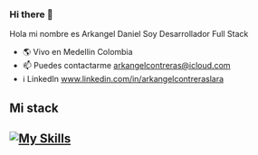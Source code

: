 ### Hi there 👋



Hola mi nombre es Arkangel Daniel
Soy Desarrollador Full Stack

- :earth_americas: Vivo en Medellin Colombia
- 📫 Puedes contactarme arkangelcontreras@icloud.com
- :information_source: LinkedIn www.linkedin.com/in/arkangelcontreraslara

<h2>Mi stack <h2>

 [![My Skills](https://skillicons.dev/icons?i=js,ts,nodejs,express,nestjs,mongodb,postgres,prisma,react,redux,html,css)](https://skillicons.dev)

